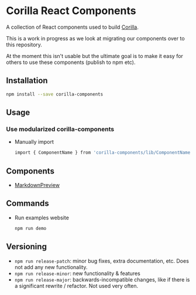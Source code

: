 # Corilla React Components

A collection of React components used to build [Corilla](http://corilla.com).

This is a work in progress as we look at migrating our components over to this repository.

At the moment this isn't usable but the ultimate goal is to make it easy for others to use these components (publish to npm etc).

## Installation

```bash
npm install --save corilla-components
```

## Usage

### Use modularized corilla-components

* Manually import

  ```bash
  import { ComponentName } from 'corilla-components/lib/ComponentName'
  ```

## Components

- [MarkdownPreview](src/components/MarkdownPreview/)

## Commands

* Run examples website

  ```bash
  npm run demo
  ```

## Versioning

- `npm run release-patch`: minor bug fixes, extra documentation, etc. Does not add any new functionality.
- `npm run release-minor`: new functionality & features
- `npm run release-major`: backwards-incompatible changes, like if there is a significant rewrite / refactor. Not used very often.